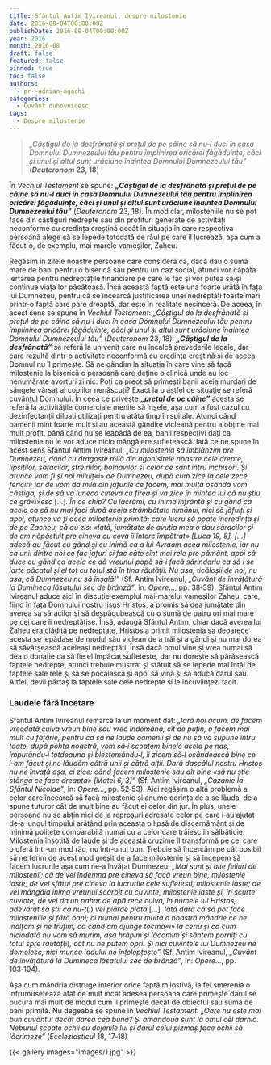 ```yaml
---
title: Sfântul Antim Ivireanul, despre milostenie   
date: 2016-08-04T00:00:00Z
publishDate: 2016-08-04T00:00:00Z
year: 2016
month: 2016-08
draft: false
featured: false
pinned: true
toc: false
authors:
  - pr--adrian-agachi
categories:
  - Cuvânt duhovnicesc
tags:
  - Despre milostenie
---
```

> _„Câștigul de la desfrânată și prețul de pe câine să nu‑l duci în casa Domnului Dumnezeului tău pentru împlinirea oricărei făgăduințe, căci și unul și altul sunt urâciune înaintea Domnului Dumnezeului tău”_ (**_Deuteronom_ 23, 18**)

În _Vechiul Testament_ se spune: ***„Câștigul de la desfrânată și prețul de pe câine să nu‑l duci în casa Domnului Dumnezeului tău pentru împlinirea oricărei făgăduințe, căci și unul și altul sunt urâciune înaintea Domnului Dumnezeului tău”*** (_Deuteronom_ 23, 18). În mod clar, milosteniile nu se pot face din câștiguri nedrepte sau din profituri generate de activități neconforme cu credința creștină decât în situația în care respectiva persoană alege să se lepede totodată de răul pe care îl lucrează, așa cum a făcut‑o, de exemplu, mai‑marele vameșilor, Zaheu.

Regăsim în zilele noastre persoane care consideră că, dacă dau o sumă mare de bani pentru o biserică sau pentru un caz social, atunci vor căpăta iertarea pentru nedreptățile financiare pe care le fac și vor putea să‑și continue viața lor păcătoasă. Însă această faptă este una foarte urâtă în fața lui Dumnezeu, pentru că se încearcă justificarea unei nedreptăți foarte mari printr‑o faptă care pare dreaptă, dar este în realitate nesinceră. De aceea, în acest sens se spune în _Vechiul Testament_: _„Câștigul de la desfrânată și prețul de pe câine să nu‑l duci în casa Domnului Dumnezeului tău pentru împlinirea oricărei făgăduințe, căci și unul și altul sunt urâciune înaintea Domnului Dumnezeului tău”_ (_Deuteronom_ 23, 18). ***„Câștigul de la desfrânată”*** se referă la un venit care nu încalcă prevederile legale, dar care rezultă dintr‑o activitate neconformă cu credința creștină și de aceea Domnul nu îl primește. Să ne gândim la situația în care vine să facă milostenie la biserică o persoană care deține o clinică unde au loc nenumărate avorturi zilnic. Poți ca preot să primești banii aceia murdari de sângele vărsat al copiilor nenăscuți? Exact la o astfel de situație se referă cuvântul Domnului. În ceea ce privește ***„prețul de pe câine”*** acesta se referă la activitățile comerciale menite să înșele, așa cum a fost cazul cu dezinfectanții diluați utilizați pentru atâta timp în spitale. Atunci când oamenii mint foarte mult și au această gândire vicleană pentru a obține mai mult profit, până când nu se leapădă de ea, banii respectivi dați ca milostenie nu le vor aduce nicio mângâiere sufletească. Iată ce ne spune în acest sens Sfântul Antim Ivireanul: _„Cu milostenia să îmblânzim pre Dumnezeu, dând cu dragoste milă din agonisitele noastre cele drepte, lipsiților, săracilor, streinilor, bolnavilor și celor ce sânt întru închisori. Și atunce vom fi și noi miluiț_«i» _de Dumnezeu, după cum zice la cele zece fericiri; iar de vom da milă din jafurile ce facem, mai multă osândă vom câștiga, și de să va luneca cineva cu firea și va zice în mintea lui că nu știu ce gră_«i»_esc_ […]_. În ce chip? Cu lacrămi, cu inima înfrântă și cu gând ca acela ca să nu mai faci după aceia strâmbătate nimănui, nici să jăfuiți și apoi, atunce va fi acea milostenie primită; care lucru să poate încredința și de pe Zacheu, că au zis: «Iată, jumătate de avuția mea o dau săracilor și de am năpăstuit pre cineva cu ceva îi întorc împătrat» [_Luca_ 19, 8], […] adecă au făcut cu gând și cu inimă ca a lui Avraam acea milostenie, iar nu ca unii dintre noi ce fac jafuri și fac câte sînt mai rele pre pământ, apoi să duce cu gând ca acela ce dă vreunui popă să‑i facă sărindariu ca să i se iarte păcatul și el tot cu totul stă în tina răutății. Nu așa, ticăloșii de noi, nu așa, că Dumnezeu nu să înșală!”_ (Sf. Antim Ivireanul, _„Cuvânt de învățătură la Dumineca lăsatului sec de brânză”_, în: _Opere_…, pp. 38‑39). Sfântul Antim Ivireanul aduce aici în discuție exemplul mai‑marelui vameșilor Zaheu, care, fiind în fața Domnului nostru Iisus Hristos, a promis să dea jumătate din averea sa săracilor și să despăgubească cu o sumă de patru ori mai mare pe cei care îi nedreptățise. Însă, adaugă Sfântul Antim, chiar dacă averea lui Zaheu era clădită pe nedreptate, Hristos a primit milostenia sa deoarece acesta se lepădase de modul său viclean de a trăi și a gândi și nu mai dorea să săvârșească aceleași nedreptăți. Însă dacă omul vine și vrea numai să dea o donație ca să fie el împăcat sufletește, dar nu dorește să părăsească faptele nedrepte, atunci trebuie mustrat și sfătuit să se lepede mai întâi de faptele sale rele și să se pocăiască și apoi să vină și să aducă darul său. Altfel, devii părtaș la faptele sale cele nedrepte și le încuviințezi tacit.

### Laudele fără încetare

Sfântul Antim Ivireanul remarcă la un moment dat: _„Iară noi acum, de facem vreodată cuiva vreun bine sau vreo îndemână, cît de puțin, o facem mai mult cu fățărie, pentru ca să ne laude oamenii și de nu să va supune întru toate, după pohta noastră, vom să‑i scoatem binele acela pe nas, împutându‑i totdeauna și blestemându‑l, îi zicem să‑l osândească bine ce i‑am făcut și ne lăudăm cătră unii și cătră alții. Dară dascălul nostru Hristos nu ne învață așa, ci zice: când facem milostenie sau alt bine «să nu știe stânga ce face dreapta» [_Matei_ 6, 3]”_ (Sf. Antim Ivireanul, _„Cazanie la Sfântul Nicolae”_, în: _Opere_…, pp. 52‑53). Aici regăsim o altă problemă a celor care încearcă să facă milostenie și anume dorința de a se lăuda, de a spune tuturor cât de mult bine au făcut ei celor din jur. În plus, unele persoane nu se abțin nici de la reproșuri adresate celor pe care i‑au ajutat de‑a lungul timpului arătând prin aceasta o lipsă de discernământ și de minimă politețe comparabilă numai cu a celor care trăiesc în sălbăticie. Milostenia însoțită de laude și de această cruzime îl transformă pe cel care o oferă într‑un mod rău, nu într‑unul bun. Trebuie să încercăm pe cât posibil să ne ferim de acest mod greșit de a face milostenie și să începem să facem lucrurile așa cum ne‑a învățat Dumnezeu: _„Mai sunt și alte feliuri de milostenii; că de vei îndemna pre cineva să facă vreun bine, milostenie iaste; de vei sfătui pre cineva la lucrurile cele sufletești, milostenie iaste; de vei mângâia inima vreunui scârbit cu cuvinte, milostenie iaste și, în scurte cuvinte, de vei da un pahar de apă rece cuiva, în numele lui Hristos, adevărat să știi că nu‑ț_(i) _vei piarde plata_ […]_. Iată dară că să pot face milosteniile și fără bani; ci numai pentru multa a noastră mândrie ce ne înălțăm și ne trufim, ca când am ajunge tocma«i» la ceriu și ca cum niciodată nu vom să murim, așa hrăpim și lăcomim și sântem porniți cu totul spre răutăț_(i)_, cât nu ne putem opri. Și nici cuvintele lui Dumnezeu ne domolesc, nici munca iadului ne înțelepțește”_ (Sf. Antim Ivireanul, _„Cuvânt de învățătură la Dumineca lăsatului sec de brânză”_, în: _Opere_…, pp. 103‑104).

Așa cum mândria distruge interior orice faptă milostivă, la fel smerenia o înfrumusețează atât de mult încât adesea persoana care primește darul se bucură mai mult de modul cum îl primește decât de obiectul sau suma de bani primită. Nu degeaba se spune în _Vechiul Testament_: _„Oare nu este mai bun cuvântul decât darea cea bună? Și amândouă sunt la omul cel darnic. Nebunul scoate ochii cu dojenile lui și darul celui pizmaș face ochii să lăcrimeze”_ (_Eccleziasticul_ 18, 17‑18)

{{< gallery images="images/1.jpg" >}}
